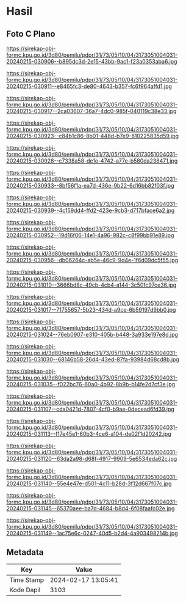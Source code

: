 # Hasil

## Foto C Plano

https://sirekap-obj-formc.kpu.go.id/3d80/pemilu/pdpr/31/73/05/10/04/3173051004031-20240215-030906--b895dc3d-2e15-43bb-9ac1-f23a0353aba6.jpg

https://sirekap-obj-formc.kpu.go.id/3d80/pemilu/pdpr/31/73/05/10/04/3173051004031-20240215-030911--e8465fc3-de80-4643-b357-fc6f964affd1.jpg

https://sirekap-obj-formc.kpu.go.id/3d80/pemilu/pdpr/31/73/05/10/04/3173051004031-20240215-030917--2ca03607-36a7-4dc0-985f-040119c38e33.jpg

https://sirekap-obj-formc.kpu.go.id/3d80/pemilu/pdpr/31/73/05/10/04/3173051004031-20240215-030923--c84b1c86-8b01-448d-b7e9-610225835d59.jpg

https://sirekap-obj-formc.kpu.go.id/3d80/pemilu/pdpr/31/73/05/10/04/3173051004031-20240215-030928--c7338a58-de1e-4742-a77e-b580da238471.jpg

https://sirekap-obj-formc.kpu.go.id/3d80/pemilu/pdpr/31/73/05/10/04/3173051004031-20240215-030933--8bf56f1a-ea7d-436e-9b22-6d16bb82f03f.jpg

https://sirekap-obj-formc.kpu.go.id/3d80/pemilu/pdpr/31/73/05/10/04/3173051004031-20240215-030939--4c159dd4-ffd2-423e-9cb3-d717bface6a2.jpg

https://sirekap-obj-formc.kpu.go.id/3d80/pemilu/pdpr/31/73/05/10/04/3173051004031-20240215-030952--19d16f06-14e1-4a96-982c-c8f99bb91e89.jpg

https://sirekap-obj-formc.kpu.go.id/3d80/pemilu/pdpr/31/73/05/10/04/3173051004031-20240215-030956--db06264c-ab5e-46c9-9d4e-1f6d09dc5f55.jpg

https://sirekap-obj-formc.kpu.go.id/3d80/pemilu/pdpr/31/73/05/10/04/3173051004031-20240215-031010--3666bd8c-49cb-4cb4-a144-3c50fc97ce36.jpg

https://sirekap-obj-formc.kpu.go.id/3d80/pemilu/pdpr/31/73/05/10/04/3173051004031-20240215-031017--71755657-5b23-434d-a9ce-6b59197d9bb0.jpg

https://sirekap-obj-formc.kpu.go.id/3d80/pemilu/pdpr/31/73/05/10/04/3173051004031-20240215-031024--76eb0907-e310-405b-b448-3a933e197e8d.jpg

https://sirekap-obj-formc.kpu.go.id/3d80/pemilu/pdpr/31/73/05/10/04/3173051004031-20240215-031030--68146b58-26d4-43ed-87fa-93984d68cd8b.jpg

https://sirekap-obj-formc.kpu.go.id/3d80/pemilu/pdpr/31/73/05/10/04/3173051004031-20240215-031035--f022bc76-60a0-4b92-8b9b-b14fe2d7cf3e.jpg

https://sirekap-obj-formc.kpu.go.id/3d80/pemilu/pdpr/31/73/05/10/04/3173051004031-20240215-031107--cda0421d-7807-4cf0-b9ae-0decead6fd39.jpg

https://sirekap-obj-formc.kpu.go.id/3d80/pemilu/pdpr/31/73/05/10/04/3173051004031-20240215-031113--f17e45e1-60b3-4ce6-a104-de02f1d20242.jpg

https://sirekap-obj-formc.kpu.go.id/3d80/pemilu/pdpr/31/73/05/10/04/3173051004031-20240215-031120--63da2a98-d68f-4917-9909-5e6534eda62c.jpg

https://sirekap-obj-formc.kpu.go.id/3d80/pemilu/pdpr/31/73/05/10/04/3173051004031-20240215-031140--55e4e47e-d501-4c11-b28d-3f12d667f07c.jpg

https://sirekap-obj-formc.kpu.go.id/3d80/pemilu/pdpr/31/73/05/10/04/3173051004031-20240215-031145--65370aee-ba7d-4684-b8d4-6f08faafc02e.jpg

https://sirekap-obj-formc.kpu.go.id/3d80/pemilu/pdpr/31/73/05/10/04/3173051004031-20240215-031149--1ac75e6c-0247-40d5-b2d4-4a903498214b.jpg


## Metadata

| Key        | Value               |
| ---------- | ------------------- |
| Time Stamp | 2024-02-17 13:05:41 |
| Kode Dapil | 3103                |



